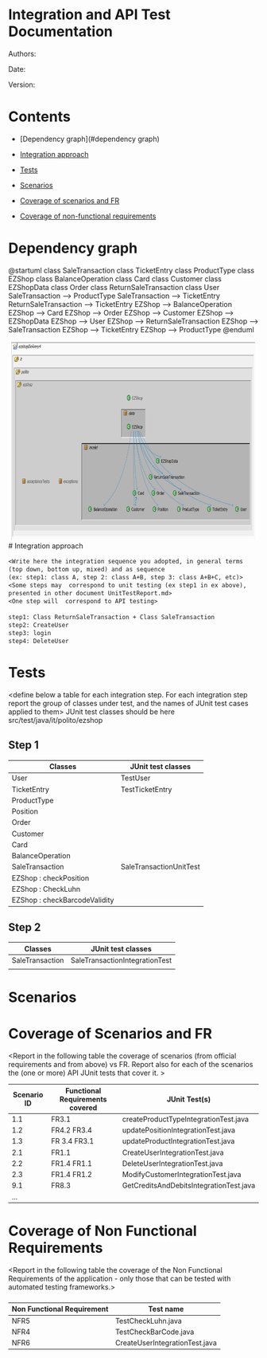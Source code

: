 # Integration and API Test Documentation

Authors:

Date:

Version:

# Contents

- [Dependency graph](#dependency graph)

- [Integration approach](#integration)

- [Tests](#tests)

- [Scenarios](#scenarios)

- [Coverage of scenarios and FR](#scenario-coverage)
- [Coverage of non-functional requirements](#nfr-coverage)



# Dependency graph 

@startuml
class SaleTransaction
class TicketEntry
class ProductType
class EZShop
class BalanceOperation
class Card
class Customer
class EZShopData
class Order
class ReturnSaleTransaction
class User
SaleTransaction --> ProductType
SaleTransaction --> TicketEntry
ReturnSaleTransaction --> TicketEntry
EZShop --> BalanceOperation
EZShop --> Card
EZShop --> Order
EZShop --> Customer
EZShop --> EZShopData
EZShop --> User
EZShop --> ReturnSaleTransaction
EZShop --> SaleTransaction
EZShop --> TicketEntry
EZShop --> ProductType
@enduml


<img src="../Images/DependencyGraph.JPG" width="850" height="400">
# Integration approach

    <Write here the integration sequence you adopted, in general terms (top down, bottom up, mixed) and as sequence
    (ex: step1: class A, step 2: class A+B, step 3: class A+B+C, etc)> 
    <Some steps may  correspond to unit testing (ex step1 in ex above), presented in other document UnitTestReport.md>
    <One step will  correspond to API testing>
    
    step1: Class ReturnSaleTransaction + Class SaleTransaction
    step2: CreateUser
    step3: login
    step4: DeleteUser



#  Tests

   <define below a table for each integration step. For each integration step report the group of classes under test, and the names of
     JUnit test cases applied to them> JUnit test classes should be here src/test/java/it/polito/ezshop




## Step 1
| Classes  | JUnit test classes |
| ---------| --------------------|
| User | TestUser|
| TicketEntry|TestTicketEntry|
| ProductType | |
| Position ||
| Order ||
|Customer ||
|Card || 
| BalanceOperation||
| SaleTransaction | SaleTransactionUnitTest |
| EZShop : checkPosition | |
| EZShop : CheckLuhn ||
| EZShop : checkBarcodeValidity | |

## Step 2
| Classes  | JUnit test classes |
| -------- | -------------------- |
| SaleTransaction | SaleTransactionIntegrationTest|
|||





# Scenarios




# Coverage of Scenarios and FR


<Report in the following table the coverage of  scenarios (from official requirements and from above) vs FR. 
Report also for each of the scenarios the (one or more) API JUnit tests that cover it. >




| Scenario ID | Functional Requirements covered | JUnit  Test(s) | 
| ----------- | ------------------------------- | ----------- | 
|  1.1       | FR3.1                              |    createProductTypeIntegrationTest.java |                      
|  1.2         | FR4.2          FR3.4               |    updatePositionIntegrationTest.java         |        
|     1.3        | FR 3.4 FR3.1 |      updateProductIntegrationTest.java        |    
| 2.1         |          FR1.1                    |    CreateUserIntegrationTest.java       |       
|    2.2           |   FR1.4 FR1.1  | DeleteUserIntegrationTest.java | 
| 2.3        |           FR1.4 FR1.2                      |     ModifyCustomerIntegrationTest.java       |            
|  9.1        |           FR8.3                       |   GetCreditsAndDebitsIntegrationTest.java          |             
| ...         |                                 |             |             



# Coverage of Non Functional Requirements


<Report in the following table the coverage of the Non Functional Requirements of the application - only those that can be tested with automated testing frameworks.>


### 

| Non Functional Requirement | Test name |
| -------------------------- | --------- |
|       NFR5                     |  TestCheckLuhn.java         |
|NFR4|TestCheckBarCode.java|
|NFR6|CreateUserIntegrationTest.java|



